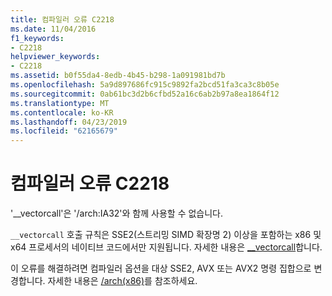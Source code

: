 ```yaml
---
title: 컴파일러 오류 C2218
ms.date: 11/04/2016
f1_keywords:
- C2218
helpviewer_keywords:
- C2218
ms.assetid: b0f55da4-8edb-4b45-b298-1a091981bd7b
ms.openlocfilehash: 5a9d897686fc915c9892fa2bcd51fa3ca3c8b05e
ms.sourcegitcommit: 0ab61bc3d2b6cfbd52a16c6ab2b97a8ea1864f12
ms.translationtype: MT
ms.contentlocale: ko-KR
ms.lasthandoff: 04/23/2019
ms.locfileid: "62165679"
---
```

# <a name="compiler-error-c2218"></a>컴파일러 오류 C2218

'__vectorcall'은 '/arch:IA32'와 함께 사용할 수 없습니다.

`__vectorcall` 호출 규칙은 SSE2(스트리밍 SIMD 확장명 2) 이상을 포함하는 x86 및 x64 프로세서의 네이티브 코드에서만 지원됩니다. 자세한 내용은 [__vectorcall](../../cpp/vectorcall.md)합니다.

이 오류를 해결하려면 컴파일러 옵션을 대상 SSE2, AVX 또는 AVX2 명령 집합으로 변경합니다. 자세한 내용은 [/arch(x86)](../../build/reference/arch-x86.md)를 참조하세요.
